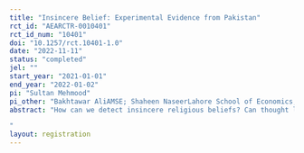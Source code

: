 ```yaml
---
title: "Insincere Belief: Experimental Evidence from Pakistan"
rct_id: "AEARCTR-0010401"
rct_id_num: "10401"
doi: "10.1257/rct.10401-1.0"
date: "2022-11-11"
status: "completed"
jel: ""
start_year: "2021-01-01"
end_year: "2022-01-02"
pi: "Sultan Mehmood"
pi_other: "Bakhtawar AliAMSE; Shaheen NaseerLahore School of Economics; Daniel ChenToulouse School of Economics"
abstract: "How can we detect insincere religious beliefs? Can thought leaders change behavior that is not detectable self-reported answers? We hope to answer these questions, by conducting a field experiment in Pakistan. We combine an objective measure of Ramadan fasting observance and compare it with self-reported intention to fast in Ramadan to examine if conservative and liberal Imams differentially impact actual and intended fasting behavior. We conduct a randomized evaluation in Pakistan where individuals are exposed to conservative and liberal imams who encourage and discourage individuals to fast in Ramadan, respectively by offering a different interpretation of fasting in Ramadan. Specifically, we randomly assign 607 individuals into three treatment arms with 202 assigned the conservative treatment, 202 the liberal treatment and 203 the placebo message. We investigate whether these messaging impact their stated and actual Ramadan fasting behavior. 
"
layout: registration
---
```


